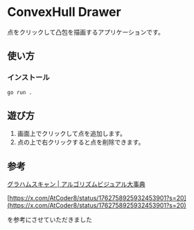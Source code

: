# ConvexHull Drawer

点をクリックして凸包を描画するアプリケーションです。

## 使い方

### インストール

```sh
go run .
```

## 遊び方

1. 画面上でクリックして点を追加します。
2. 点の上で右クリックすると点を削除できます。

## 参考

[グラハムスキャン | アルゴリズムビジュアル大事典](https://yutaka-watanobe.github.io/star-aida/1.0/algorithms/graham_scan/print.html)

[https://x.com/AtCoder8/status/1762758925932453901?s=20](https://x.com/AtCoder8/status/1762758925932453901?s=20)

を参考にさせていただきました
